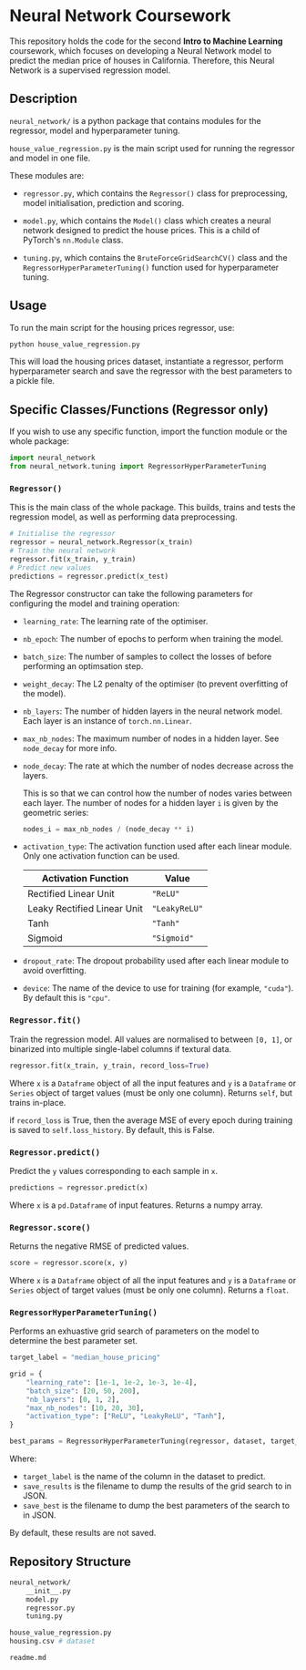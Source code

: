 # Neural Network Coursework

This repository holds the code for the second __Intro to Machine Learning__ coursework, which focuses on developing a Neural Network model to predict the median price of houses in California. Therefore, this Neural Network is a supervised regression model.

## Description

`neural_network/` is a python package that contains modules for the regressor, model and hyperparameter tuning.

`house_value_regression.py` is the main script used for running the regressor and model in one file.

These modules are:

- `regressor.py`, which contains the `Regressor()` class for preprocessing, model initialisation, prediction and scoring.

- `model.py`, which contains the `Model()` class which creates a neural network designed to predict the house prices. This is a child of PyTorch's `nn.Module` class.

- `tuning.py`, which contains the `BruteForceGridSearchCV()` class and the `RegressorHyperParameterTuning()` function used for hyperparameter tuning.

## Usage

To run the main script for the housing prices regressor, use:

```bash
python house_value_regression.py
```

This will load the housing prices dataset, instantiate a regressor, perform hyperparameter search and save the regressor with the best parameters to a pickle file.

## Specific Classes/Functions (Regressor only)

If you wish to use any specific function, import the function module or the whole package:

```python
import neural_network
from neural_network.tuning import RegressorHyperParameterTuning
```

### `Regressor()`

This is the main class of the whole package. This builds, trains and tests the regression model, as well as performing data preprocessing.

```python
# Initialise the regressor
regressor = neural_network.Regressor(x_train)
# Train the neural network
regressor.fit(x_train, y_train)
# Predict new values
predictions = regressor.predict(x_test)
```

The Regressor constructor can take the following parameters for configuring the model and training operation:

- `learning_rate`: The learning rate of the optimiser.

- `nb_epoch`: The number of epochs to perform when training the model.

- `batch_size`: The number of samples to collect the losses of before performing an optimsation step.

- `weight_decay`: The L2 penalty of the optimiser (to prevent overfitting of the model).

- `nb_layers`: The number of hidden layers in the neural network model. Each layer is an instance of `torch.nn.Linear`.

- `max_nb_nodes`: The maximum number of nodes in a hidden layer. See `node_decay` for more info.

- `node_decay`: The rate at which the number of nodes decrease across the layers.

    This is so that we can control how the number of nodes varies between each layer. The number
    of nodes for a hidden layer `i` is given by the geometric series:

    ```python
    nodes_i = max_nb_nodes / (node_decay ** i)
    ```

- `activation_type`: The activation function used after each linear module. Only one activation function can be used.

    | Activation Function         | Value         |
    |-----------------------------|---------------|
    | Rectified Linear Unit       | `"ReLU"`      |
    | Leaky Rectified Linear Unit | `"LeakyReLU"` |
    | Tanh                        | `"Tanh"`      |
    | Sigmoid                     | `"Sigmoid"`   |

- `dropout_rate`: The dropout probability used after each linear module to avoid overfitting.

- `device`: The name of the device to use for training (for example, `"cuda"`). By default this is `"cpu"`.

### `Regressor.fit()`

Train the regression model. All values are normalised to between `[0, 1]`, or binarized into multiple single-label columns if textural data.

```python
regressor.fit(x_train, y_train, record_loss=True)
```

Where `x` is a `Dataframe` object of all the input features and `y` is a `Dataframe` or `Series` object of target values (must be only one column). Returns `self`, but trains in-place.

if `record_loss` is True, then the average MSE of every epoch during training is saved to `self.loss_history`. By default, this is False.

### `Regressor.predict()`

Predict the `y` values corresponding to each sample in `x`.

```python
predictions = regressor.predict(x)
```

Where `x` is a `pd.Dataframe` of input features. Returns a numpy array.

### `Regressor.score()`

Returns the negative RMSE of predicted values.

```python
score = regressor.score(x, y)
```

Where `x` is a `Dataframe` object of all the input features and `y` is a `Dataframe` or `Series` object of target values (must be only one column). Returns a `float`.

### `RegressorHyperParameterTuning()`

Performs an exhuastive grid search of parameters on the model to determine the best parameter set.

```python
target_label = "median_house_pricing"

grid = {
    "learning_rate": [1e-1, 1e-2, 1e-3, 1e-4],
    "batch_size": [20, 50, 200],
    "nb_layers": [0, 1, 2],
    "max_nb_nodes": [10, 20, 30],
    "activation_type": ["ReLU", "LeakyReLU", "Tanh"],
}

best_params = RegressorHyperParameterTuning(regressor, dataset, target_label, grid, save_results="results.json", save_best="best_params.json")
```

Where:

- `target_label` is the name of the column in the dataset to predict.
- `save_results` is the filename to dump the results of the grid search to in JSON.
- `save_best` is the filename to dump the best parameters of the search to in JSON.

By default, these results are not saved.

## Repository Structure

```bash
neural_network/
    __init__.py
    model.py
    regressor.py
    tuning.py

house_value_regression.py
housing.csv # dataset

readme.md
```
